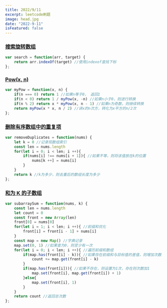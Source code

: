 ```yaml
---
title: 2022/9/11
excerpt: leetcode刷题
image: head.jpg
date: "2022-9-11"
isFeatured: false
---
```


### [搜索旋转数组](https://leetcode.cn/problems/search-rotate-array-lcci/)

```js
var search = function(arr, target) {
    return arr.indexOf(target) //使用indexof查找下标
};
```

### [Pow(x, n)](https://leetcode.cn/problems/powx-n/)

```js
var myPow = function(x, n) {
    if(n === 0) return 1 //如果n等于0， 返回1
    if(n < 0) return 1 / myPow(x, -n) //如果n小于0，则进行转换
    if(n % 2) return x * myPow(x, n - 1) //如果n为奇数，则继续转换
    return myPow(x * x, n / 2) //讲x的n次方，转化为x平方的n/2次
};
```

### [删除有序数组中的重复项](https://leetcode.cn/problems/remove-duplicates-from-sorted-array/)

```js
var removeDuplicates = function(nums) {
    let k = 0 //记录现数组索引
    const len = nums.length 
    for(let i = 0; i < len; i ++){ 
        if(nums[i] !== nums[i + 1]){ //如果不等，则将该值放在k的位置
            nums[k ++] = nums[i]
        }
    }
    return k //k为多少，则去重后的数组长度为多少
};
```

### [和为 K 的子数组](https://leetcode.cn/problems/subarray-sum-equals-k/)

```js
var subarraySum = function(nums, k) {
    const len = nums.length
    let count = 0
    const front = new Array(len)
    front[0] = nums[0]
    for(let i = 1; i < len; i ++){ //前缀和优化
        front[i] = front[i - 1] + nums[i]
    }
    const map = new Map() //字典记录
    map.set(0, 1) //如果查为0，则至少有一次
    for(let i = 0; i < len; i ++){ //遍历前缀和数组
        if(map.has(front[i] - k)){ //如果存在前缀和与目标值的差值，则增加次数
            count += map.get(front[i] - k)
        }
        if(map.has(front[i])){ //如果不存在，则设置为1次，存在则次数加1
            map.set(front[i], map.get(front[i]) + 1)
        }else{
            map.set(front[i], 1)
        }
    }
    return count //返回总次数
};
```

